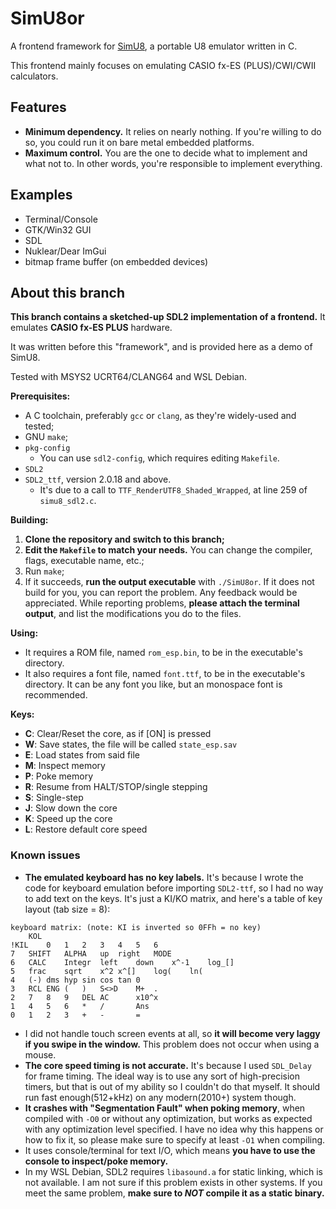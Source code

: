 # SimU8or

A frontend framework for [SimU8](https://github.com/LifeEmu/SimU8), a portable U8 emulator written in C.

This frontend mainly focuses on emulating CASIO fx-ES (PLUS)/CWI/CWII calculators.


## Features

- **Minimum dependency.** It relies on nearly nothing. If you're willing to do so, you could run it on bare metal embedded platforms.
- **Maximum control.** You are the one to decide what to implement and what not to. In other words, you're responsible to implement everything.


## Examples

- Terminal/Console
- GTK/Win32 GUI
- SDL
- Nuklear/Dear ImGui
- bitmap frame buffer (on embedded devices)


## About this branch
**This branch contains a sketched-up SDL2 implementation of a frontend.** It emulates **CASIO fx-ES PLUS** hardware.

It was written before this "framework", and is provided here as a demo of SimU8.

Tested with MSYS2 UCRT64/CLANG64 and WSL Debian.

**Prerequisites:**
- A C toolchain, preferably `gcc` or `clang`, as they're widely-used and tested;
- GNU `make`;
- `pkg-config`
	- You can use `sdl2-config`, which requires editing `Makefile`.
- `SDL2`
- `SDL2_ttf`, version 2.0.18 and above.
	- It's due to a call to `TTF_RenderUTF8_Shaded_Wrapped`, at line 259 of `simu8_sdl2.c`.

**Building:**
1. **Clone the repository and switch to this branch;**
2. **Edit the `Makefile` to match your needs.** You can change the compiler, flags, executable name, etc.;
3. Run `make`;
4. If it succeeds, **run the output executable** with `./SimU8or`.
If it does not build for you, you can report the problem. Any feedback would be appreciated. While reporting problems, **please attach the terminal output**, and list the modifications you do to the files.

**Using:**
- It requires a ROM file, named `rom_esp.bin`, to be in the executable's directory.
- It also requires a font file, named `font.ttf`, to be in the executable's directory. It can be any font you like, but an monospace font is recommended.

**Keys:**
- **C**: Clear/Reset the core, as if [ON] is pressed
- **W**: Save states, the file will be called `state_esp.sav`
- **E**: Load states from said file
- **M**: Inspect memory
- **P**: Poke memory
- **R**: Resume from HALT/STOP/single stepping
- **S**: Single-step
- **J**: Slow down the core
- **K**: Speed up the core
- **L**: Restore default core speed


### Known issues

- **The emulated keyboard has no key labels.** It's because I wrote the code for keyboard emulation before importing `SDL2-ttf`, so I had no way to add text on the keys. It's just a KI/KO matrix, and here's a table of key layout (tab size = 8):
```
keyboard matrix: (note: KI is inverted so 0FFh = no key)
	KOL
!KIL	0	1	2	3	4	5	6
7	SHIFT	ALPHA	up	right	MODE
6	CALC	Integr	left	down	x^-1	log_[]
5	frac	sqrt	x^2	x^[]	log(	ln(
4	(-)	dms	hyp	sin	cos	tan	0
3	RCL	ENG	(	)	S<>D	M+	.
2	7	8	9	DEL	AC		x10^x
1	4	5	6	*	/		Ans
0	1	2	3	+	-		=
```
- I did not handle touch screen events at all, so **it will become very laggy if you swipe in the window.** This problem does not occur when using a mouse.
- **The core speed timing is not accurate.** It's because I used `SDL_Delay` for frame timing. The ideal way is to use any sort of high-precision timers, but that is out of my ability so I couldn't do that myself. It should run fast enough(512+kHz) on any modern(2010+) system though.
- **It crashes with "Segmentation Fault" when poking memory**, when compiled with `-O0` or without any optimization, but works as expected with any optimization level specified. I have no idea why this happens or how to fix it, so please make sure to specify at least `-O1` when compiling.
- It uses console/terminal for text I/O, which means **you have to use the console to inspect/poke memory.**
- In my WSL Debian, SDL2 requires `libasound.a` for static linking, which is not available. I am not sure if this problem exists in other systems. If you meet the same problem, **make sure to _NOT_ compile it as a static binary.**
